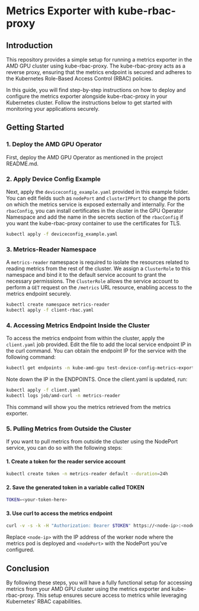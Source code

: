 # Metrics Exporter with kube-rbac-proxy

## Introduction

This repository provides a simple setup for running a metrics exporter in the AMD GPU cluster using kube-rbac-proxy. The kube-rbac-proxy acts as a reverse proxy, ensuring that the metrics endpoint is secured and adheres to the Kubernetes Role-Based Access Control (RBAC) policies.

In this guide, you will find step-by-step instructions on how to deploy and configure the metrics exporter alongside kube-rbac-proxy in your Kubernetes cluster. Follow the instructions below to get started with monitoring your applications securely.

## Getting Started

### 1. Deploy the AMD GPU Operator

First, deploy the AMD GPU Operator as mentioned in the project README.md.

### 2. Apply Device Config Example

Next, apply the `deviceconfig_example.yaml` provided in this example folder. You can edit fields such as `nodePort` and `clusterIPPort` to change the ports on which the metrics service is exposed externally and internally. For the `rbacConfig`, you can install certificates in the cluster in the GPU Operator Namespace and add the name in the secrets section of the `rbacConfig` if you want the kube-rbac-proxy container to use the certificates for TLS.

```bash
kubectl apply -f deviceconfig_example.yaml
```

### 3. Metrics-Reader Namespace

A `metrics-reader` namespace is required to isolate the resources related to reading metrics from the rest of the cluster. We assign a `ClusterRole` to this namespace and bind it to the default service account to grant the necessary permissions. The `ClusterRole` allows the service account to perform a `GET` request on the `/metrics` URL resource, enabling access to the metrics endpoint securely.

```bash
kubectl create namespace metrics-reader
kubectl apply -f client-rbac.yaml
```

### 4. Accessing Metrics Endpoint Inside the Cluster

To access the metrics endpoint from within the cluster, apply the `client.yaml` job provided. Edit the file to add the local service endpoint IP in the curl command. You can obtain the endpoint IP for the service with the following command:

```bash
kubectl get endpoints -n kube-amd-gpu test-device-config-metrics-exporter
```

Note down the IP in the ENDPOINTS. Once the client.yaml is updated, run:

```bash
kubectl apply -f client.yaml
kubectl logs job/amd-curl -n metrics-reader
```

This command will show you the metrics retrieved from the metrics exporter.

### 5. Pulling Metrics from Outside the Cluster

If you want to pull metrics from outside the cluster using the NodePort service, you can do so with the following steps:

#### 1. Create a token for the reader service account

```bash
kubectl create token -n metrics-reader default --duration=24h
```

#### 2. Save the generated token in a variable called TOKEN

```bash
TOKEN=<your-token-here>
```

#### 3. Use curl to access the metrics endpoint

```bash
curl -v -s -k -H "Authorization: Bearer $TOKEN" https://<node-ip>:<nodePort>/metrics
```

Replace `<node-ip>` with the IP address of the worker node where the metrics pod is deployed and `<nodePort>` with the NodePort you've configured.

## Conclusion

By following these steps, you will have a fully functional setup for accessing metrics from your AMD GPU cluster using the metrics exporter and kube-rbac-proxy. This setup ensures secure access to metrics while leveraging Kubernetes' RBAC capabilities.
